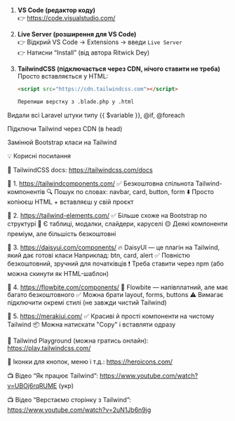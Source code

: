1. **VS Code (редактор коду)**  
   👉 https://code.visualstudio.com/

2. **Live Server (розширення для VS Code)**  
   👉 Відкрий VS Code → Extensions → введи `Live Server`  
   👉 Натисни “Install” (від автора Ritwick Dey)

3. **TailwindCSS (підключається через CDN, нічого ставити не треба)**  
   Просто вставляється у HTML:

   ```html
   <script src="https://cdn.tailwindcss.com"></script>

   Перепиши верстку з .blade.php у .html

Видали всі Laravel штуки типу {{ $variable }}, @if, @foreach

Підключи Tailwind через CDN (в head)

Замінюй Bootstrap класи на Tailwind

💡 Корисні посилання


🔗 TailwindCSS docs: https://tailwindcss.com/docs

🔗 1. https://tailwindcomponents.com/
✅ Безкоштовна спільнота Tailwind-компонентів
🔍 Пошук по словах: navbar, card, button, form
⬇️ Просто копіюєш HTML + вставляєш у свій проєкт

🔹 2. https://tailwind-elements.com/
✅ Більше схоже на Bootstrap по структурі
🧩 Є таблиці, модалки, слайдери, каруселі
🟡 Деякі компоненти преміум, але більшість безкоштовні

🔹 3. https://daisyui.com/components/
🔥 DaisyUI — це плагін на Tailwind, який дає готові класи
Наприклад: btn, card, alert
✅ Повністю безкоштовний, зручний для початківців
❗ Треба ставити через npm (або можна скинути як HTML-шаблон)

🔹 4. https://flowbite.com/components/
🧩 Flowbite — напівплатний, але має багато безкоштовного
✅ Можна брати layout, forms, buttons
⚠️ Вимагає підключити окремі стилі (не завжди чистий Tailwind)

🔹 5. https://merakiui.com/
✅ Красиві й прості компоненти на чистому Tailwind
📦 Можна натискати "Copy" і вставляти одразу



🔗 Tailwind Playground (можна гратись онлайн): https://play.tailwindcss.com/

🔗 Іконки для кнопок, меню і т.д.: https://heroicons.com/

📺 Відео “Як працює Tailwind”: https://www.youtube.com/watch?v=UBOj6rqRUME (укр)

📺 Відео “Верстаємо сторінку з Tailwind”: https://www.youtube.com/watch?v=2uN1Jb6n9jg
